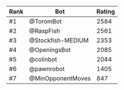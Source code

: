 Rank|Bot|Rating
---|---|---
#1|@ToromBot|2584
#2|@RaspFish|2561
#3|@Stockfish-MEDIUM|2353
#4|@OpeningsBot|2085
#5|@colinbot|2044
#6|@pawnrobot|1405
#7|@MinOpponentMoves|847
